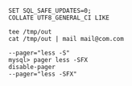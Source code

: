 	SET SQL_SAFE_UPDATES=0;
	COLLATE UTF8_GENERAL_CI LIKE

	tee /tmp/out
	cat /tmp/out | mail mail@com.com

	--pager="less -S"
	mysql> pager less -SFX
	disable-pager
	--pager="less -SFX"
